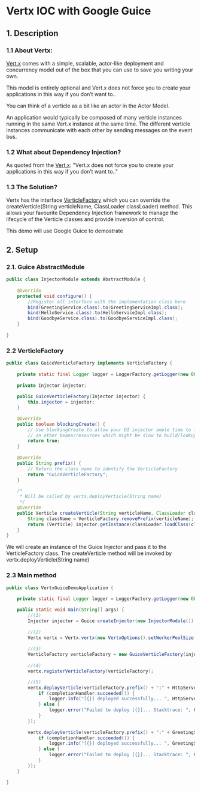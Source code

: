 # Vertx IOC with Google Guice

## 1. Description

### 1.1 About Vertx:
[Vert.x](https://vertx.io/docs/vertx-core/java/) comes with a simple, scalable, actor-like deployment and concurrency model out of the box that you can use to save you writing your own.

This model is entirely optional and Vert.x does not force you to create your applications in this way if you don’t want to..

You can think of a verticle as a bit like an actor in the Actor Model.

An application would typically be composed of many verticle instances running in the same Vert.x instance at the same time. The different verticle instances communicate with each other by sending messages on the event bus.

### 1.2 What about Dependency Injection?
As quoted from the [Vert.x](https://vertx.io/docs/vertx-core/java/):
"Vert.x does not force you to create your applications in this way if you don’t want to.."

### 1.3 The Solution?
Vertx has the interface [VerticleFactory](https://vertx.io/docs/apidocs/io/vertx/core/spi/VerticleFactory.html) which you can override the createVerticle(String verticleName, ClassLoader classLoader) method. This allows your favourite 
Dependency Injection framework to manage the lifecycle of the Verticle classes and provide inversion of control.

This demo will use Google Guice to demostrate 


## 2. Setup

### 2.1. Guice AbstractModule

```java
public class InjectorModule extends AbstractModule {
	
	@Override
	protected void configure() {
		//Register all interface with the implementation class here
		bind(GreetingService.class).to(GreetingServiceImpl.class);
		bind(HelloService.class).to(HelloServiceImpl.class);
		bind(GoodbyeService.class).to(GoodbyeServiceImpl.class);
	}
	
}
```

### 2.2 VerticleFactory

```java
public class GuiceVerticleFactory implements VerticleFactory {
	
	private static final Logger logger = LoggerFactory.getLogger(new Object() { }.getClass().getEnclosingClass());
	
	private Injector injector;
	
	public GuiceVerticleFactory(Injector injector) {
		this.injector = injector;
	}

	@Override
	public boolean blockingCreate() {
		// Use blockingCreate to allow your DI injector ample time to lookup
		// on other beans/resources which might be slow to build/lookup.
		return true;
	}
	
	@Override
	public String prefix() {		
		// Return the class name to identify the VerticleFactory
		return "GuiceVerticleFactory";
	}

	/*
	 * Will be called by vertx.deployVerticle(String name)
	 */
	@Override
	public Verticle createVerticle(String verticleName, ClassLoader classLoader) throws Exception {
		String className = VerticleFactory.removePrefix(verticleName);
		return (Verticle) injector.getInstance(classLoader.loadClass(className)); 
	}
}
```
We will create an instance of the Guice Injector and pass it to the VerticleFactory class. The createVerticle method will be invoked by vertx.deployVerticle(String name) 

### 2.3 Main method
```java
public class VertxGuiceDemoApplication {
	
	private static final Logger logger = LoggerFactory.getLogger(new Object() { }.getClass().getEnclosingClass());

	public static void main(String[] args) {
		//(1)
		Injector injector = Guice.createInjector(new InjectorModule()); 
		
		//(2)
		Vertx vertx = Vertx.vertx(new VertxOptions().setWorkerPoolSize(5)); //Set the number of worker threads to be the same as the number of verticle instances to be deployed 
		
		//(3) 
		VerticleFactory verticleFactory = new GuiceVerticleFactory(injector);
		
		//(4)
		vertx.registerVerticleFactory(verticleFactory);

		//(5)
		vertx.deployVerticle(verticleFactory.prefix() + ":" + HttpServerVerticle.class.getName(), new DeploymentOptions(), completionHandler -> {
			if (completionHandler.succeeded()) {
				logger.info("[{}] deployed successfully... ", HttpServerVerticle.class.getName());
			} else {
				logger.error("Failed to deploy [{}]... Stacktrace: ", HttpServerVerticle.class.getName(), completionHandler.cause());
			}
		});
		
		vertx.deployVerticle(verticleFactory.prefix() + ":" + GreetingServiceVerticle.class.getName(), new DeploymentOptions().setWorker(true).setInstances(4), completionHandler -> {
			if (completionHandler.succeeded()) {
				logger.info("[{}] deployed successfully... ", GreetingServiceVerticle.class.getName());
			} else {
				logger.error("Failed to deploy [{}]... Stacktrace: ", GreetingServiceVerticle.class.getName(), completionHandler.cause());
			}
		});
	}

}
```
